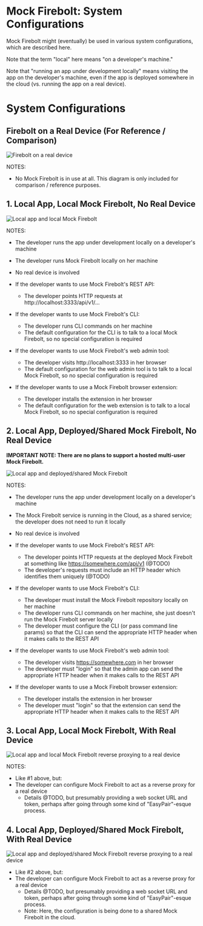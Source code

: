 Mock Firebolt: System Configurations
====================================

Mock Firebolt might (eventually) be used in various system configurations, which are described here.

Note that the term "local" here means "on a developer's machine."

Note that "running an app under development locally" means visiting the app on the developer's machine, even if the app is deployed somewhere in the cloud (vs. running the app on a real device).


# System Configurations



## Firebolt on a Real Device (For Reference / Comparison)

![Firebolt on a real device](./images/system-configurations/RealDevice.png)

NOTES:
- No Mock Firebolt is in use at all. This diagram is only included for comparison / reference purposes.



## 1. Local App, Local Mock Firebolt, No Real Device

![Local app and local Mock Firebolt](./images/system-configurations/L-App-L-MF.png)

NOTES:
- The developer runs the app under development locally on a developer's machine
- The developer runs Mock Firebolt locally on her machine
- No real device is involved

- If the developer wants to use Mock Firebolt's REST API:
  - The developer points HTTP requests at http://localhost:3333/api/v1/...
- If the developer wants to use Mock Firebolt's CLI:
  - The developer runs CLI commands on her machine
  - The default configuration for the CLI is to talk to a local Mock Firebolt, so no special configuration is required
- If the developer wants to use Mock Firebolt's web admin tool:
  - The developer visits http://localhost:3333 in her browser
  - The default configuration for the web admin tool is to talk to a local Mock Firebolt, so no special configuration is required
- If the developer wants to use a Mock Firebolt browser extension:
  - The developer installs the extension in her browser
  - The default configuration for the web extension is to talk to a local Mock Firebolt, so no special configuration is required



## 2. Local App, Deployed/Shared Mock Firebolt, No Real Device

**IMPORTANT NOTE: There are no plans to support a hosted multi-user Mock Firebolt.**

![Local app and deployed/shared Mock Firebolt](./images/system-configurations/L-A-D-MF.png)

NOTES:
- The developer runs the app under development locally on a developer's machine
- The Mock Firebolt service is running in the Cloud, as a shared service; the developer does not need to run it locally
- No real device is involved

- If the developer wants to use Mock Firebolt's REST API:
  - The developer points HTTP requests at the deployed Mock Firebolt at something like https://somewhere.com/api/v1 (@TODO)
  - The developer's requests must include an HTTP header which identifies them uniquely (@TODO)
- If the developer wants to use Mock Firebolt's CLI:
  - The developer must install the Mock Firebolt repository locally on her machine
  - The developer runs CLI commands on her machine, she just doesn't run the Mock Firebolt server locally
  - The developer must configure the CLI (or pass command line params) so that the CLI can send the appropriate HTTP header when it makes calls to the REST API
- If the developer wants to use Mock Firebolt's web admin tool:
  - The developer visits https://somewhere.com in her browser
  - The developer must "login" so that the admin app can send the appropriate HTTP header when it makes calls to the REST API
- If the developer wants to use a Mock Firebolt browser extension:
  - The developer installs the extension in her browser
  - The developer must "login" so that the extension can send the appropriate HTTP header when it makes calls to the REST API


## 3. Local App, Local Mock Firebolt, With Real Device

![Local app and local Mock Firebolt reverse proxying to a real device](./images/system-configurations/L-App-L-MF-ReverseProxy.png)

NOTES:
- Like #1 above, but:
- The developer can configure Mock Firebolt to act as a reverse proxy for a real device
  - Details @TODO, but presumably providing a web socket URL and token, perhaps after going through some kind of "EasyPair"-esque process.



## 4. Local App, Deployed/Shared Mock Firebolt, With Real Device

![Local app and deployed/shared Mock Firebolt reverse proxying to a real device](./images/system-configurations/L-A-D-MF-ReverseProxy.png)

- Like #2 above, but:
- The developer can configure Mock Firebolt to act as a reverse proxy for a real device
  - Details @TODO, but presumably providing a web socket URL and token, perhaps after going through some kind of "EasyPair"-esque process.
  - Note: Here, the configuration is being done to a shared Mock Firebolt in the cloud.
